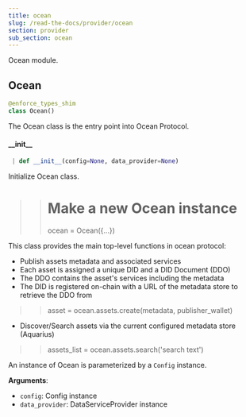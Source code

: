 ```yaml
---
title: ocean
slug: /read-the-docs/provider/ocean
section: provider
sub_section: ocean
---
```

Ocean module.

## Ocean

```python
@enforce_types_shim
class Ocean()
```

The Ocean class is the entry point into Ocean Protocol.

#### \_\_init\_\_

```python
 | def __init__(config=None, data_provider=None)
```

Initialize Ocean class.

>> # Make a new Ocean instance
>> ocean = Ocean({...})

This class provides the main top-level functions in ocean protocol:
* Publish assets metadata and associated services
* Each asset is assigned a unique DID and a DID Document (DDO)
* The DDO contains the asset's services including the metadata
* The DID is registered on-chain with a URL of the metadata store
to retrieve the DDO from

>> asset = ocean.assets.create(metadata, publisher_wallet)

* Discover/Search assets via the current configured metadata store (Aquarius)
>> assets_list = ocean.assets.search('search text')

An instance of Ocean is parameterized by a `Config` instance.

**Arguments**:

- `config`: Config instance
- `data_provider`: DataServiceProvider instance


